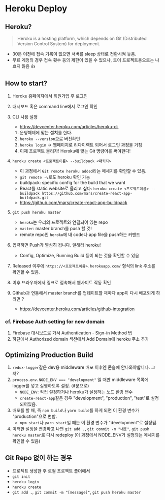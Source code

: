 # Heroku Deploy

## Heroku?

> Heroku is a hosting platform, which depends on Git (Distributed Version Control System) for deployment.

- 30분 이전에 접속 기록이 없으면 서버를 sleep 상태로 전환시켜 놓음.
- 무료 계정의 경우 접속 횟수 등의 제한이 있을 수 있으나, 토이 프로젝트용으로는 나쁘지 않음 👍

## How to start?

1. Heroku 홈페이지에서 회원가입 후 로그인

2. 대시보드 혹은 command line에서 로그인 확인

3. CLI 사용 설정

   - https://devcenter.heroku.com/articles/heroku-cli

   1. 운영체제에 맞는 설치를 한다.
   2. `heroku --version`으로 버전확인
   3. `heroku login` -> 웹페이지로 리다이렉트 되어서 로그인 과정을 거침
   4. 이제 프로젝트 올리자! Heroku에 맞는 Git 명령어를 써야한다!

4. `heroku create <프로젝트이름> --buildpack <패키지>`

   - 이 과정에서 `Git remote heroku added`라는 메세지를 확인할 수 있음.
   - `git remote -v`로도 heroku 확인 가능
   - buildpack: specific config for the build that we want
   - React를 static website로 올리고 싶다: `heroku create <프로젝트이름> --buildpack https://github.com/mars/create-react-app-buildpack.git`
   - https://github.com/mars/create-react-app-buildpack

5. `git push heroku master`

   - `heroku`는 우리의 프로젝트와 연결되어 있는 repo
   - `master`: master branch를 push 할 것!
   - remote repo인 `heroku`에 내 code나 app file을 push하는 커맨드

6) 입력하면 Push가 열심히 됩니다. 일해라 heroku!

   - Config, Optimize, Running Build 등이 되는 것을 확인할 수 있음

7) Released 이후에 `https://<프로젝트이름>.herokuapp.com/` 형식의 link 주소를 확인할 수 있음.

8) 이후 브라우저에서 링크로 접속해서 웹사이트 작동 확인

9) Github과 연동해서 master branch를 업데이트할 때마다 app이 다시 배포되게 하려면 ?
   - https://devcenter.heroku.com/articles/github-integration

### cf. Firebase Auth setting for new domain

1. Firebase 대시보드로 가서 Authentication - Sign-in Method 탭
2. 하단에서 Authorized domain 섹션에서 Add Domain에 heroku 주소 추가

## Optimizing Production Build

1. `redux-logger`같은 dev용 middleware 배포 이후엔 콘솔에 안나와야합니다. 그져?
2. `process.env.NODE_ENV === "development"` 일 때만 middleware 목록에 logger를 넣고 실행하도록 설정. (if문으로)
   - `NODE_ENV`: 직접 설정하거나 heroku가 설정하는 노드 환경 변수
   - `create-react-app`같은 경우 "development", "production", "test"로 설정되어있음.
3. 배포를 할 때, 즉 `npm build`나 `yarn build`를 하게 되면 이 환경 변수가 "production"으로 변함.
   - `npm start`나 `yarn start`일 때는 이 환경 변수가 "development"로 설정됨.
4. 이러한 설정을 변경하고 나면 `git add .`, `git commit -m "내용"`, `git push heroku master`로 다시 redeploy (이 과정에서 NODE_ENV가 설정되는 메세지를 확인할 수 있음)

## Git Repo 없이 하는 경우

- 프로젝트 생성한 후 로컬 프로젝트 폴더에서
- `git init`
- `heroku login`
- `heroku create`
- `git add .`, `git commit -m "[message]"`, `git push heroku master`
